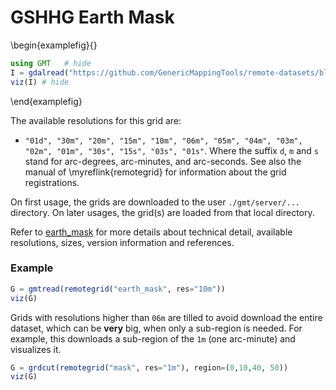# GSHHG Earth Mask


\begin{examplefig}{}
```julia
using GMT	# hide
I = gdalread("https://github.com/GenericMappingTools/remote-datasets/blob/main/docs/_static/GMT_earth_mask.jpg?raw=true"); # hide
viz(I) # hide
```
\end{examplefig}

The available resolutions for this grid are:
- `"01d", "30m", "20m", "15m", "10m", "06m", "05m", "04m", "03m", "02m", "01m", "30s", "15s", "03s", "01s"`. Where
  the suffix `d`, `m` and `s` stand for arc-degrees, arc-minutes, and arc-seconds. See also the manual
  of \myreflink{remotegrid} for information about the grid registrations.

On first usage, the grids are downloaded to the user `./gmt/server/...` directory. On later usages,
the grid(s) are loaded from that local directory.

Refer to [earth_mask](https://www.generic-mapping-tools.org/remote-datasets/earth-mask.html) for more details
about technical detail, available resolutions, sizes, version information and references.

### Example

```julia
G = gmtread(remotegrid("earth_mask", res="10m"))
viz(G)
```

Grids with resolutions higher than `06m` are tilled to avoid download the entire dataset, which can be **very** big,
when only a sub-region is needed. For example, this downloads a sub-region of the `1m` (one arc-minute) and visualizes it.

```julia
G = grdcut(remotegrid("mask", res="1m"), region=(0,10,40, 50))
viz(G)
```
